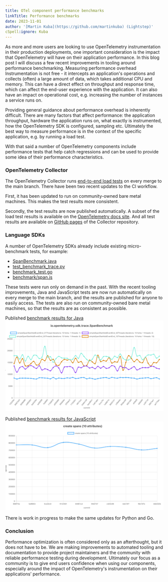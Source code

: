 ```yaml
---
title: OTel component performance benchmarks
linkTitle: Performance benchmarks
date: 2023-11-01
author: '[Martin Kuba](https://github.com/martinkuba) (Lightstep)'
cSpell:ignore: Kuba
---
```


As more and more users are looking to use OpenTelemetry instrumentation in their
production deployments, one important consideration is the impact that
OpenTelemetry will have on their application performance. In this blog post I
will discuss a few recent improvements in tooling around performance
benchmarking. Measuring performance overhead Instrumentation is not free - it
intercepts an application's operations and collects (often) a large amount of
data, which takes additional CPU and memory. This can have a direct effect on
throughput and response time, which can affect the end-user experience with the
application. It can also have an impact on operational cost, e.g. increasing the
number of instances a service runs on.

Providing general guidance about performance overhead is inherently difficult.
There are many factors that affect performance: the application throughput,
hardware the application runs on, what exactly is instrumented, how the
OpenTelemetry SDK is configured, sampling etc. Ultimately the best way to
measure performance is in the context of the specific application, e.g. by
running a load test.

With that said a number of OpenTelemetry components include performance tests
that help catch regressions and can be used to provide some idea of their
performance characteristics.

### OpenTelemetry Collector

The OpenTelemetry Collector runs
[end-to-end load tests](https://github.com/open-telemetry/opentelemetry-collector-contrib/actions/workflows/load-tests.yml)
on every merge to the main branch. There have been two recent updates to the CI
workflow.

First, it has been updated to run on community-owned bare metal machines. This
makes the test results more consistent.

Secondly, the test results are now published automatically. A subset of the load
test results is available on the
[OpenTelemetry docs site](https://opentelemetry.io/docs/collector/benchmarks/).
And all test results are available on
[GitHub pages](https://open-telemetry.github.io/opentelemetry-collector-contrib/benchmarks/loadtests/)
of the Collector repository.

### Language SDKs

A number of OpenTelemetry SDKs already include existing micro-benchmark tests,
for example:

- [SpanBenchmark.java](https://github.com/open-telemetry/opentelemetry-java/blob/main/sdk/trace/src/jmh/java/io/opentelemetry/sdk/trace/SpanBenchmark.java)
- [test_benchmark_trace.py](https://github.com/open-telemetry/opentelemetry-python/blob/main/opentelemetry-sdk/tests/performance/benchmarks/trace/test_benchmark_trace.py)
- [benchmark_test.go](https://github.com/open-telemetry/opentelemetry-go/blob/main/sdk/trace/benchmark_test.go)
- [benchmark/span.js](https://github.com/open-telemetry/opentelemetry-js/blob/main/packages/opentelemetry-sdk-trace-base/test/performance/benchmark/span.js)

These tests were run only on demand in the past. With the recent tooling
improvements, Java and JavaScript tests are now run automatically on every merge
to the main branch, and the results are published for anyone to easily access.
The tests are also run on community-owned bare metal machines, so that the
results are as consistent as possible.

Published
[benchmark results for Java](https://open-telemetry.github.io/opentelemetry-java/benchmarks/)
![Java benchmark results](java-benchmark-results.png 'Java benchmark results')

Published
[benchmark results for JavaScript](https://open-telemetry.github.io/opentelemetry-js/benchmarks/)
![JavaScript benchmark results](js-benchmark-results.png 'JavaScript benchmark results')

There is work in progress to make the same updates for Python and Go.

### Conclusion

Performance optimization is often considered only as an afterthought, but it
does not have to be. We are making improvements to automated tooling and
documentation to provide project maintainers and the community with reliable
performance testing during development. Ultimately our focus as a community is
to give end users confidence when using our components, especially around the
impact of OpenTelemetry's instrumentation on their applications’ performance.
